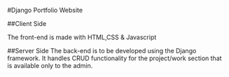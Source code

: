 #Django Portfolio Website

##Client Side

The front-end is made with HTML,CSS & Javascript

##Server Side
The back-end is to be developed using the Django framework.
It handles CRUD functionality for the project/work section that is available only to the admin.
